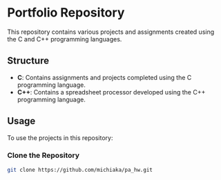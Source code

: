 # Portfolio Repository

This repository contains various projects and assignments created using the C and C++ programming languages.

## Structure

- **C**: Contains assignments and projects completed using the C programming language.
- **C++**: Contains a spreadsheet processor developed using the C++ programming language.

## Usage

To use the projects in this repository:

### Clone the Repository

```bash
git clone https://github.com/michiaka/pa_hw.git
